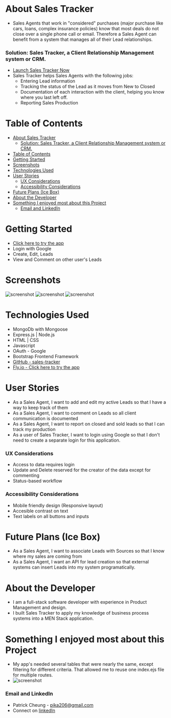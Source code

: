 <a id='top'></a> 
# About Sales Tracker
- Sales Agents that work in "considered" purchases (major purchase like cars, loans, complex insurance policies) know that most deals do not close over a single phone call or email.  Therefore a Sales Agent can benefit from a system that manages all of their Lead relationships.  
### Solution: Sales Tracker, a Client Relationship Management system or CRM.
- [Launch Sales Tracker Now](https://sales-tracker-pcheung.fly.dev/)
- Sales Tracker helps Sales Agents with the following jobs:
  - Entering Lead information
  - Tracking the status of the Lead as it moves from New to Closed
  - Documentation of each interaction with the client, helping you know where you last left off.
  - Reporting Sales Production

# Table of Contents
- [About Sales Tracker](#about-sales-tracker)
    - [Solution: Sales Tracker, a Client Relationship Management system or CRM.](#solution-sales-tracker-a-client-relationship-management-system-or-crm)
- [Table of Contents](#table-of-contents)
- [Getting Started](#getting-started)
- [Screenshots](#screenshots)
- [Technologies Used](#technologies-used)
- [User Stories](#user-stories)
    - [UX Considerations](#ux-considerations)
    - [Accessibility Considerations](#accessibility-considerations)
- [Future Plans (Ice Box)](#future-plans-ice-box)
- [About the Developer](#about-the-developer)
- [Something I enjoyed most about this Project](#something-i-enjoyed-most-about-this-project)
    - [Email and LinkedIn](#email-and-linkedin)


# Getting Started
- [Click here to try the app](https://sales-tracker-pcheung.fly.dev/)
- Login with Google
- Create, Edit, Leads 
- View and Comment on other user's Leads

# Screenshots
![screenshot](/public/images/st-intro-flow.png "screenshot")
![screenshot](/public/images/st-image-1.png "screenshot")
![screenshot](/public/images/st-image-2.png "screenshot")

# Technologies Used
- MongoDb with Mongoose 
- Express.js | Node.js
- HTML | CSS 
- Javascript
- OAuth - Google
- Bootstrap Frontend Framework
- [GitHub - sales-tracker](https://github.com/thepika206/sales-tracker)
- [Fly.io - Click here to try the app](https://sales-tracker-pcheung.fly.dev/)

# User Stories
- As a Sales Agent, I want to add and edit my active Leads so that I have a way to keep track of them
- As a Sales Agent, I want to comment on Leads so all client communication is documented
- As a Sales Agent, I want to report on closed and sold leads so that I can track my production
- As a user of Sales Tracker, I want to login using Google so that I don't need to create a separate login for this application.

### UX Considerations
- Access to data requires login
- Update and Delete reserved for the creator of the data except for commenting
- Status-based workflow

### Accessibility Considerations
- Mobile friendly design (Responsive layout)
- Accesible contrast on text
- Text labels on all buttons and inputs 
  

# Future Plans (Ice Box)
- As a Sales Agent, I want to associate Leads with Sources so that I know where my sales are coming from 
- As a Sales Agent, I want an API for lead creation so that external systems can insert Leads into my system programatically.

# About the Developer
- I am a full-stack software developer with experience in Product Management and design.
- I built Sales Tracker to apply my knowledge of business process systems into a MEN Stack application.

# Something I enjoyed most about this Project
- My app's needed several tables that were nearly the same, except filtering for different criteria.  That allowed me to reuse one index.ejs file for multiple routes.
- ![screenshot](/public/images/st-code-snippet.png "screenshot")

### Email and LinkedIn
- Patrick Cheung - pika206@gmail.com
- Connect on [linkedIn](https://www.linkedin.com/in/patrick-cheung206/)